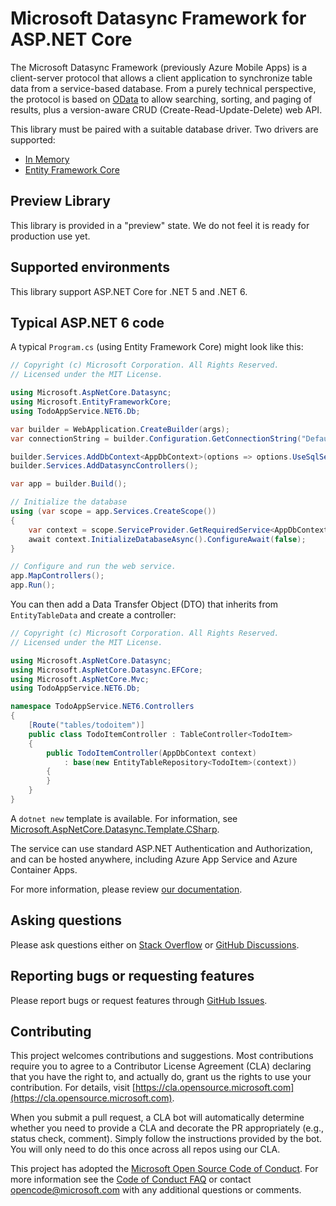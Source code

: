 # Microsoft Datasync Framework for ASP.NET Core

The Microsoft Datasync Framework (previously Azure Mobile Apps) is a client-server protocol that allows a client application to synchronize table data from a service-based database. From a purely technical perspective, the protocol is based on [OData](https://www.odata.org) to allow searching, sorting, and paging of results, plus a version-aware CRUD (Create-Read-Update-Delete) web API.

This library must be paired with a suitable database driver.  Two drivers are supported:

* [In Memory](https://www.nuget.org/packages?q=Microsoft.AspNetCore.Datasync.InMemory)
* [Entity Framework Core](https://www.nuget.org/packages?q=Microsoft.AspNetCore.Datasync.EFCore)

## Preview Library

This library is provided in a "preview" state.  We do not feel it is ready for production use yet.

## Supported environments

This library support ASP.NET Core for .NET 5 and .NET 6.

## Typical ASP.NET 6 code

A typical `Program.cs` (using Entity Framework Core) might look like this:

``` csharp
// Copyright (c) Microsoft Corporation. All Rights Reserved.
// Licensed under the MIT License.

using Microsoft.AspNetCore.Datasync;
using Microsoft.EntityFrameworkCore;
using TodoAppService.NET6.Db;

var builder = WebApplication.CreateBuilder(args);
var connectionString = builder.Configuration.GetConnectionString("DefaultConnection");

builder.Services.AddDbContext<AppDbContext>(options => options.UseSqlServer(connectionString));
builder.Services.AddDatasyncControllers();

var app = builder.Build();

// Initialize the database
using (var scope = app.Services.CreateScope())
{
    var context = scope.ServiceProvider.GetRequiredService<AppDbContext>();
    await context.InitializeDatabaseAsync().ConfigureAwait(false);
}

// Configure and run the web service.
app.MapControllers();
app.Run();
```

You can then add a Data Transfer Object (DTO) that inherits from `EntityTableData` and create a controller:

``` csharp
// Copyright (c) Microsoft Corporation. All Rights Reserved.
// Licensed under the MIT License.

using Microsoft.AspNetCore.Datasync;
using Microsoft.AspNetCore.Datasync.EFCore;
using Microsoft.AspNetCore.Mvc;
using TodoAppService.NET6.Db;

namespace TodoAppService.NET6.Controllers
{
    [Route("tables/todoitem")]
    public class TodoItemController : TableController<TodoItem>
    {
        public TodoItemController(AppDbContext context)
            : base(new EntityTableRepository<TodoItem>(context))
        {
        }
    }
}
```

A `dotnet new` template is available.  For information, see [Microsoft.AspNetCore.Datasync.Template.CSharp](https://www.nuget.org/packages?q=Microsoft.AspNetCore.Datasync.Template.CSharp).

The service can use standard ASP.NET Authentication and Authorization, and can be hosted anywhere, including Azure App Service and Azure Container Apps.

For more information, please review [our documentation](https://azure.github.io/azure-mobile-apps/howto/server/aspnetcore/).

## Asking questions

Please ask questions either on [Stack Overflow](https://stackoverflow.com/questions/tagged/azure-mobile-services) or [GitHub Discussions](https://github.com/Azure/azure-mobile-apps/discussions).

## Reporting bugs or requesting features

Please report bugs or request features through [GitHub Issues](https://github.com/Azure/azure-mobile-apps/issues).

## Contributing

This project welcomes contributions and suggestions.  Most contributions require you to agree to a Contributor License Agreement (CLA) declaring that you have the right to, and actually do, grant us the rights to use your contribution. For details, visit [https://cla.opensource.microsoft.com](https://cla.opensource.microsoft.com).

When you submit a pull request, a CLA bot will automatically determine whether you need to provide a CLA and decorate the PR appropriately (e.g., status check, comment). Simply follow the instructions provided by the bot. You will only need to do this once across all repos using our CLA.

This project has adopted the [Microsoft Open Source Code of Conduct](https://opensource.microsoft.com/codeofconduct/). For more information see the [Code of Conduct FAQ](https://opensource.microsoft.com/codeofconduct/faq/) or contact [opencode@microsoft.com](mailto:opencode@microsoft.com) with any additional questions or comments.
